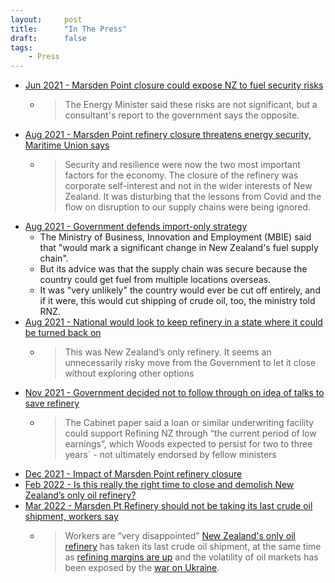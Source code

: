 ```yaml
---
layout:     post
title:      "In The Press"
draft:      false
tags:
    - Press
---
```



- [Jun 2021 - Marsden Point closure could expose NZ to fuel security risks](https://www.rnz.co.nz/news/national/443869/marsden-point-closure-could-expose-nz-to-fuel-security-risks-report-says)
    - > The Energy Minister said these risks are not significant, but a consultant's report to the government says the opposite.
- [Aug 2021 - Marsden Point refinery closure threatens energy security, Maritime Union says](https://www.stuff.co.nz/business/126002293/marsden-point-refinery-closure-threatens-energy-security-maritime-union-says)
    - > Security and resilience were now the two most important factors for the economy. The closure of the refinery was corporate self-interest and not in the wider interests of New Zealand. It was disturbing that the lessons from Covid and the flow on disruption to our supply chains were being ignored.
- [Aug 2021 - Government defends import-only strategy](https://www.rnz.co.nz/news/business/448612/marsden-point-potential-closure-government-defends-import-only-strategy)
    - The Ministry of Business, Innovation and Employment (MBIE) said that "would mark a significant change in New Zealand's fuel supply chain".
    - But its advice was that the supply chain was secure because the country could get fuel from multiple locations overseas.
    - It was "very unlikely" the country would ever be cut off entirely, and if it were, this would cut shipping of crude oil, too, the ministry told RNZ.
- [Aug 2021 - National would look to keep refinery in a state where it could be turned back on](https://www.stuff.co.nz/business/126015268/national-would-look-to-keep-refinery-in-a-state-where-it-could-be-turned-back-on?rm=a)    
    - > This was New Zealand’s only refinery. It seems an unnecessarily risky move from the Government to let it close without exploring other options
- [Nov 2021 - Government decided not to follow through on idea of talks to save refinery](https://www.stuff.co.nz/business/126866243/government-decided-not-to-follow-through-on-idea-of-talks-to-save-refinery)
    - > The Cabinet paper said a loan or similar underwriting facility could support Refining NZ through “the current period of low earnings”, which Woods expected to persist for two to three years` - not ultimately endorsed by fellow ministers 
- [Dec 2021 - Impact of Marsden Point refinery closure](https://www.rnz.co.nz/news/business/457607/fuel-experts-divided-on-impact-of-marsden-point-refinery-closure)
- [Feb 2022 - Is this really the right time to close and demolish New Zealand’s only oil refinery?](https://www.newsroom.co.nz/russia-ukraine-war-changes-fundamentals-on-nz-fuel-supplies)
- [Mar 2022 - Marsden Pt Refinery should not be taking its last crude oil shipment, workers say](https://www.stuff.co.nz/business/127998986/marsden-pt-refinery-should-not-be-taking-its-last-crude-oil-shipment-workers-say)
    - > Workers are “very disappointed” [New Zealand's only oil refinery](https://www.stuff.co.nz/business/125966225/what-is-the-refining-nz-vote-and-what-does-it-mean-for-oil-industry-and-northland) has taken its last crude oil shipment, at the same time as [refining margins are up]() and the volatility of oil markets has been exposed by the [war on Ukraine](https://ihsmarkit.com/research-analysis/russia-ukraine-war-divides-energy-industry.html).

